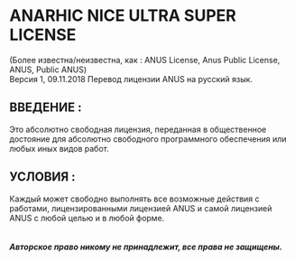 # ANARHIC NICE ULTRA SUPER LICENSE
(Более известна/неизвестна, как : ANUS License, Anus Public License, ANUS, Public ANUS)  
Версия 1, 09.11.2018
Перевод лицензии ANUS на русский язык.

## ВВЕДЕНИЕ :
Это абсолютно свободная лицензия, переданная в общественное достояние для абсолютно свободного программного
обеспечения или любых иных видов работ.

## УСЛОВИЯ :
Каждый может свободно выполнять все возможные действия с работами, лицензированными лицензией ANUS
и самой лицензией ANUS с любой целью и в любой форме.
\
\
\
***Авторское право никому не принадлежит, все права не защищены.***
